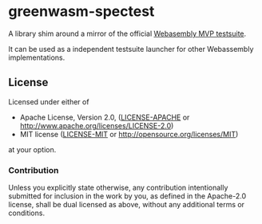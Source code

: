 # greenwasm-spectest
A library shim around a mirror of the official [Webasembly MVP testsuite](https://github.com/WebAssembly/spec/tree/master/test/core).

It can be used as a independent testsuite launcher for other Webassembly implementations.

## License

Licensed under either of

 * Apache License, Version 2.0, ([LICENSE-APACHE](LICENSE-APACHE) or http://www.apache.org/licenses/LICENSE-2.0)
 * MIT license ([LICENSE-MIT](LICENSE-MIT) or http://opensource.org/licenses/MIT)

at your option.

### Contribution

Unless you explicitly state otherwise, any contribution intentionally submitted
for inclusion in the work by you, as defined in the Apache-2.0 license, shall be dual licensed as above, without any
additional terms or conditions.
